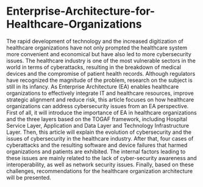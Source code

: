 # Enterprise-Architecture-for-Healthcare-Organizations

The rapid development of technology and the increased digitization of healthcare organizations have not only prompted the healthcare system more convenient and economical but have also led to more cybersecurity issues. The healthcare industry is one of the most vulnerable sectors in the world in terms of cyberattacks, resulting in the breakdown of medical devices and the compromise of patient health records. Although regulators have recognized the magnitude of the problem, research on the subject is still in its infancy. As Enterprise Architecture (EA) enables healthcare organizations to effectively integrate IT and healthcare resources, improve strategic alignment and reduce risk, this article focuses on how healthcare organizations can address cybersecurity issues from an EA perspective. First of all, it will introduce the importance of EA in healthcare organizations and the three layers based on the TOGAF framework, including Hospital Service Layer, Application and Data Layer and Technology Infrastructure Layer. Then, this article will explain the evolution of cybersecurity and the issues of cybersecurity in the healthcare industry. After that, four cases of cyberattacks and the resulting software and device failures that harmed organizations and patients are exhibited. The internal factors leading to these issues are mainly related to the lack of cyber-security awareness and interoperability, as well as network security issues. Finally, based on these challenges, recommendations for the healthcare organization architecture will be presented.
